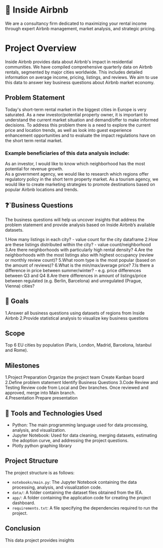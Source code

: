 # :hotel: Inside Airbnb
We are a consultancy firm dedicated to maximizing your rental income through expert Airbnb management, market analysis, and strategic pricing.


# Project Overview
Inside Airbnb provides data about Airbnb's impact in residential communities.  We have compiled comprehensive quarterly data on Airbnb rentals, segmented by major cities worldwide. This includes detailed information on average income, pricing, listings, and reviews.
We aim to use this data to answer key business questions about Airbnb market economy.

## Problem Statement

Today's short-term rental market in the biggest cities in Europe  is very saturated. As a new investor/potential property owner, it is important to understand the current market situation and demand/offer to make informed decisions. To address this problem there is a need to explore the current price and location trends, as well as look into guest experience enhancement opportunities and to evaluate the impact regulations have on the short term rental market. 

### Example beneficiaries of this data analysis include:  
As an investor, I would like to know which neighborhood has the most potential for revenue growth.  
As a government agency, we would like to research which regions offer regulatory policy in the short term property market. 
As a tourism agency, we would like to create marketing strategies to promote destinations based on popular Airbnb locations and trends.   

## :question:`Business Questions
The business questions will help us uncover insights that address the problem statement and provide analysis based on Inside Airbnb’s available datasets.

1.How many listings in each city? - value count for the city dataframe
2.How are these listings distributed within the city? - value count/neighborhood
3.Are there neighborhoods with particularly high rental density?
4.Are the neighborhoods with the most listings also with highest occupancy  (review or monthly review count)?
5.What room type is the most popular (based on the amount of reviews)?
6.What is the min/max/average price?
7.Is there a difference in price between summer/winter? - e.g. price differences between Q3 and Q4
8.Are there differences in amount of listings/price between regulated (e.g. Berlin, Barcelona) and unregulated (Prague, Vienna) cities?

  
## :goal_net: Goals
1.Answer all business questions using datasets of regions from Inside Airbnb
2.Provide statistical analysis to visualize key business questions

## Scope
Top 6 EU cities by population (Paris, London, Madrid, Barcelona, Istanbul and Rome). 

## Milestones
1.Project Preparation
  Organize the project team
  Create Kanban board
2.Define problem statement
  Identify Business Questions
3.Code Review and Testing
  Review code from Local and Dev branches. 
  Once reviewed and approved, merge into Main branch.  
4.Presentation
  Prepare presentation

## :toolbox: Tools and Technologies Used

- Python: The main programming language used for data processing, analysis, and visualization.
- Jupyter Notebook: Used for data cleaning, merging datasets, estimating the adoption curve, and addressing the project questions.
- Plotly python graphing library

## Project Structure

The project structure is as follows:

- `notebooks/main.py`: The Jupyter Notebook containing the data processing, analysis, and visualization code.
- `data/`: A folder containing the dataset files obtained from the IEA.
- `app/`: A folder containing the application code for creating the project dashboard.
- `requirements.txt`: A file specifying the dependencies required to run the project.

##

## Conclusion

This data project provides insights 
